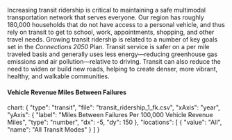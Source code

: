 Increasing transit ridership is critical to maintaining a safe multimodal transportation network that serves everyone. Our region has roughly 180,000 households that do not have access to a personal vehicle, and thus rely on transit to get to school, work, appointments, shopping, and other travel needs. Growing transit ridership is related to a number of key goals set in the _Connections 2050_ Plan. Transit service is safer on a per mile traveled basis and generally uses less energy—reducing greenhouse gas emissions and air pollution—relative to driving. Transit can also reduce the need to widen or build new roads, helping to create denser, more vibrant, healthy, and walkable communities.

#### Vehicle Revenue Miles Between Failures

chart: {
"type": "transit",
"file": "transit_ridership_1_fk.csv",
"xAxis": "year",
"yAxis": {
"label": "Miles Between Failures Per 100,000 Vehicle Revenue Miles",
"type": "number",
"dx": -5,
"dy": 150
},
"locations": [
{ "value": "All", "name": "All Transit Modes" }
]
}
